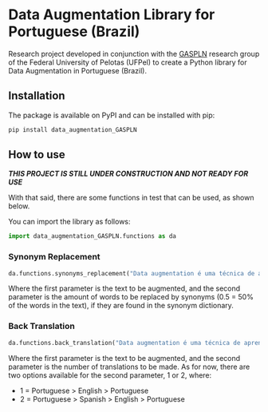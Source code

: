 # Data Augmentation Library for Portuguese (Brazil)

Research project developed in conjunction with the [GASPLN](https://wp.ufpel.edu.br/gaspln/) research group of the Federal University of Pelotas (UFPel) to create a Python library for Data Augmentation in Portuguese (Brazil).

## Installation

The package is available on PyPI and can be installed with pip:

```bash
pip install data_augmentation_GASPLN
```

## How to use

***THIS PROJECT IS STILL UNDER CONSTRUCTION AND NOT READY FOR USE***

With that said, there are some functions in test that can be used, as shown below.

You can import the library as follows:

```python
import data_augmentation_GASPLN.functions as da
```

### Synonym Replacement

```python
da.functions.synonyms_replacement("Data augmentation é uma técnica de aprendizado de máquina que aumenta o número de dados de treinamento, alterando os dados existentes de alguma forma a fim de criar novos dados.", 0.5)
```

Where the first parameter is the text to be augmented, and the second parameter is the amount of words to be replaced by synonyms (0.5 = 50% of the words in the text), if they are found in the synonym dictionary.

### Back Translation

```python
da.functions.back_translation("Data augmentation é uma técnica de aprendizado de máquina que aumenta o número de dados de treinamento, alterando os dados existentes de alguma forma a fim de criar novos dados.", 2)
```

Where the first parameter is the text to be augmented, and the second parameter is the number of translations to be made. As for now, there are two options available for the second parameter, 1 or 2, where:

- 1 = Portuguese > English > Portuguese
- 2 = Portuguese > Spanish > English > Portuguese
